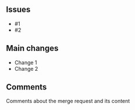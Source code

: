 ## Issues

* #1
* #2

## Main changes

* Change 1
* Change 2

## Comments

Comments about the merge request and its content
